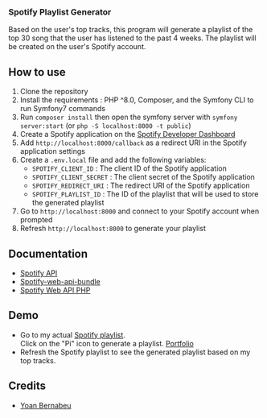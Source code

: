### Spotify Playlist Generator

Based on the user's top tracks, this program will generate a playlist of the top 30 song that the user has listened to the past 4 weeks. The playlist will be created on the user's Spotify account.

## How to use

1. Clone the repository
2. Install the requirements : PHP ^8.0, Composer, and the Symfony CLI to run Symfony7 commands
3. Run `composer install` then open the symfony server with `symfony server:start` (or `php -S localhost:8000 -t public`)
4. Create a Spotify application on the [Spotify Developer Dashboard](https://developer.spotify.com/dashboard/applications)
5. Add `http://localhost:8000/callback` as a redirect URI in the Spotify application settings
6. Create a `.env.local` file and add the following variables:
    - `SPOTIFY_CLIENT_ID` : The client ID of the Spotify application
    - `SPOTIFY_CLIENT_SECRET` : The client secret of the Spotify application
    - `SPOTIFY_REDIRECT_URI` : The redirect URI of the Spotify application
    - `SPOTIFY_PLAYLIST_ID` : The ID of the playlist that will be used to store the generated playlist
7. Go to `http://localhost:8000` and connect to your Spotify account when prompted
8. Refresh `http://localhost:8000` to generate your playlist

## Documentation
- [Spotify API](https://developer.spotify.com/documentation/web-api/)
- [Spotify-web-api-bundle](https://github.com/calliostro/spotify-web-api-bundle)
- [Spotify Web API PHP](https://github.com/jwilsson/spotify-web-api-php)

## Demo
- Go to my actual [Spotify playlist](https://open.spotify.com/playlist/2KycTiK4uGq03C1T6nSn9j?si=94773de73b1d4ca4).  
Click on the "Pi" icon to generate a playlist.
[Portfolio](https://jessicakuijer.com)
- Refresh the Spotify playlist to see the generated playlist based on my top tracks.

## Credits
- [Yoan Bernabeu](https://www.youtube.com/watch?v=tACijIGxNtk)